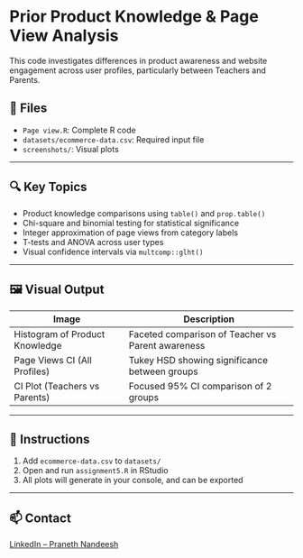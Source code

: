 #  Prior Product Knowledge & Page View Analysis

This code investigates differences in product awareness and website engagement across user profiles, particularly between Teachers and Parents.

## 📁 Files

- `Page view.R`: Complete R code
- `datasets/ecommerce-data.csv`: Required input file
- `screenshots/`: Visual plots

---

## 🔍 Key Topics

- Product knowledge comparisons using `table()` and `prop.table()`
- Chi-square and binomial testing for statistical significance
- Integer approximation of page views from category labels
- T-tests and ANOVA across user types
- Visual confidence intervals via `multcomp::glht()`

---

## 🖼️ Visual Output

| Image | Description |
|-------|-------------|
| Histogram of Product Knowledge | Faceted comparison of Teacher vs Parent awareness |
| Page Views CI (All Profiles) | Tukey HSD showing significance between groups |
| CI Plot (Teachers vs Parents) | Focused 95% CI comparison of 2 groups |

---

## 🧪 Instructions

1. Add `ecommerce-data.csv` to `datasets/`
2. Open and run `assignment5.R` in RStudio
3. All plots will generate in your console, and can be exported

---

## 📫 Contact

[LinkedIn – Praneth Nandeesh](https://www.linkedin.com/in/praneth-nandeesh-789038285)
